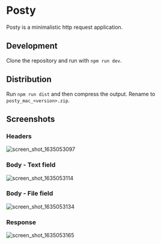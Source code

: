 # Posty

Posty is a minimalistic http request application.

## Development

Clone the repository and run with `npm run dev`.

## Distribution

Run `npm run dist` and then compress the output. Rename to `posty_mac_<version>.zip`.

## Screenshots

### Headers
![screen_shot_1635053097](https://user-images.githubusercontent.com/7513070/138582041-7a62f544-3ed6-4c9b-b915-6c77f41f7fd5.png)

### Body - Text field
![screen_shot_1635053114](https://user-images.githubusercontent.com/7513070/138582044-09b26b6f-300f-47ef-bda2-b631a037697b.png)

### Body - File field
![screen_shot_1635053134](https://user-images.githubusercontent.com/7513070/138582045-8311414b-25a5-4942-b2aa-303a8d453570.png)

### Response
![screen_shot_1635053165](https://user-images.githubusercontent.com/7513070/138582046-bd5d4bca-143f-49e6-aeea-6e66926ccefb.png)
